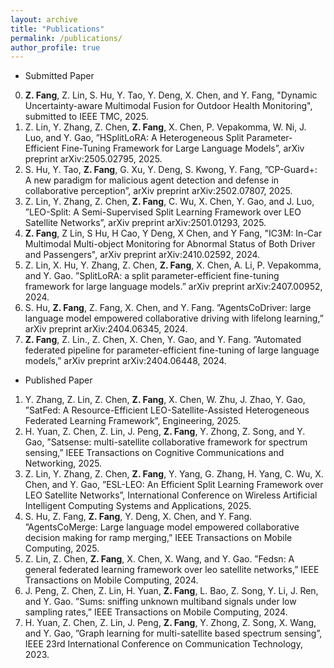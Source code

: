 ```yaml
---
layout: archive
title: "Publications"
permalink: /publications/
author_profile: true
---
```


<!--
{% if author.googlescholar %}
  You can also find my articles on <u><a href="{{author.googlescholar}}">my Google Scholar profile</a>.</u>
{% endif %}

{% include base_path %}

{% for post in site.publications reversed %}
  {% include archive-single.html %}
{% endfor %}
-->

- Submitted Paper

0. **Z. Fang**, Z. Lin, S. Hu, Y. Tao, Y. Deng, X. Chen, and Y. Fang, "Dynamic Uncertainty-aware Multimodal Fusion for Outdoor Health Monitoring", submitted to IEEE TMC, 2025.
4. Z. Lin, Y. Zhang, Z. Chen, **Z. Fang**, X. Chen, P. Vepakomma, W. Ni, J. Luo, and Y. Gao, ”HSplitLoRA: A Heterogeneous Split Parameter-Efficient Fine-Tuning Framework for Large Language Models”, arXiv preprint arXiv:2505.02795, 2025.
6. S. Hu, Y. Tao, **Z. Fang**, G. Xu, Y. Deng, S. Kwong, Y. Fang, ”CP-Guard+: A new paradigm for malicious agent detection and defense in collaborative perception”, arXiv preprint arXiv:2502.07807, 2025.
7. Z. Lin, Y. Zhang, Z. Chen, **Z. Fang**, C. Wu, X. Chen, Y. Gao, and J. Luo, ”LEO-Split: A Semi-Supervised Split Learning Framework over LEO Satellite Networks”, arXiv preprint arXiv:2501.01293, 2025.
9. **Z. Fang**, Z Lin, S Hu, H Cao, Y Deng, X Chen, and Y Fang, "IC3M: In-Car Multimodal Multi-object Monitoring for Abnormal Status of Both Driver and Passengers", arXiv preprint arXiv:2410.02592, 2024.
10. Z. Lin, X. Hu, Y. Zhang, Z. Chen, **Z. Fang**, X. Chen, A. Li, P. Vepakomma, and Y. Gao. ”SplitLoRA: a split parameter-efficient fine-tuning framework for large language models.” arXiv preprint arXiv:2407.00952, 2024.
12. S. Hu, **Z. Fang**, Z. Fang, X. Chen, and Y. Fang. ”AgentsCoDriver: large language model empowered collaborative driving with lifelong learning,” arXiv preprint arXiv:2404.06345, 2024.
13. **Z. Fang**, Z. Lin., Z. Chen, X. Chen, Y. Gao, and Y. Fang. ”Automated federated pipeline for parameter-efficient fine-tuning of large language models,” arXiv preprint arXiv:2404.06448, 2024.


- Published Paper

1. Y. Zhang, Z. Lin, Z. Chen, **Z. Fang**, X. Chen, W. Zhu, J. Zhao, Y. Gao, ”SatFed: A Resource-Efficient LEO-Satellite-Assisted Heterogeneous Federated Learning Framework”, Engineering, 2025.
2. H. Yuan, Z. Chen, Z. Lin, J. Peng, **Z. Fang**, Y. Zhong, Z. Song, and Y. Gao, ”Satsense: multi-satellite collaborative framework for spectrum sensing,” IEEE Transactions on Cognitive Communications and Networking, 2025.
3. Z. Lin, Y. Zhang, Z. Chen, **Z. Fang**, Y. Yang, G. Zhang, H. Yang, C. Wu, X. Chen, and Y. Gao, ”ESL-LEO: An Efficient Split Learning Framework over LEO Satellite Networks”, International Conference on Wireless Artificial Intelligent Computing Systems and Applications, 2025.
5. S. Hu, Z. Fang, **Z. Fang**, Y. Deng, X. Chen, and Y. Fang. ”AgentsCoMerge: Large language model empowered collaborative decision making for ramp merging,” IEEE Transactions on Mobile Computing, 2025.
8. Z. Lin, Z. Chen, **Z. Fang**, X. Chen, X. Wang, and Y. Gao. ”Fedsn: A general federated learning framework over leo satellite networks,” IEEE Transactions on Mobile Computing, 2024.
11. J. Peng, Z. Chen, Z. Lin, H. Yuan, **Z. Fang**, L. Bao, Z. Song, Y. Li, J. Ren, and Y. Gao. ”Sums: sniffing unknown multiband signals under low sampling rates,” IEEE Transactions on Mobile Computing, 2024.
14. H. Yuan, Z. Chen, Z. Lin, J. Peng, **Z. Fang**, Y. Zhong, Z. Song, X. Wang, and Y. Gao, ”Graph learning for multi-satellite based spectrum sensing”, IEEE 23rd International Conference on Communication Technology, 2023.

